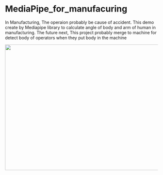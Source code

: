 # MediaPipe_for_manufacuring

In Manufacturing, The operaion probably be cause of accident. This demo create by Mediapipe library to calculate angle of body and arm of human in manufacturing.
The future next, This project probably merge to machine for detect body of operators when they put body in the machine

<img src="https://github.com/Intraraksa/ML-projects/blob/master/Project/operation_pose/uitls/Animation.gif" width="624" height="416">
